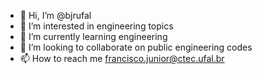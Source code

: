 - 👋 Hi, I’m @bjrufal
- 👀 I’m interested in engineering topics
- 🌱 I’m currently learning engineering
- 💞️ I’m looking to collaborate on public engineering codes
- 📫 How to reach me francisco.junior@ctec.ufal.br

<!---
bjrufal/bjrufal is a ✨ special ✨ repository because its `README.md` (this file) appears on your GitHub profile.
You can click the Preview link to take a look at your changes.
--->
